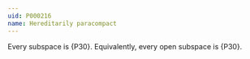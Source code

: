 ```yaml
---
uid: P000216
name: Hereditarily paracompact
---
```


Every subspace is {P30}. Equivalently, every open subspace is {P30}.
